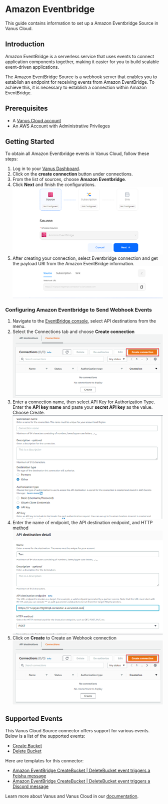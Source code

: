 # Amazon Eventbridge

This guide contains information to set up a Amazon Eventbridge Source in Vanus Cloud.

## Introduction

Amazon EventBridge is a serverless service that uses events to connect application components together, making it easier for you to build scalable event-driven applications.

The Amazon EventBridge Source is a webhook server that enables you to establish an endpoint for receiving events from Amazon EventBridge. To achieve this, it is necessary to establish a connection within Amazon EventBridge.

## Prerequisites

- A [Vanus Cloud account](https://cloud.vanus.ai)
- An AWS Account with Administrative Privileges

## Getting Started

To obtain all Amazon Eventbridge events in Vanus Cloud, follow these steps:

1. Log in to your [Vanus Dashboard](https://cloud.vanus.ai/dashboard).
2. Click on the **create connection** button under connections.
3. From the list of sources, choose **Amazon Eventbridge**.
4. Click **Next** and finish the configurations.
   ![](images/eventbridge.png)
5. After creating your connection, select Eventbridge connection and get the payload URl from the Amazon EventBridge information.
   ![](images/eventbridge-webhook.png)

### Configuring Amazon Eventbridge to Send Webhook Events

1. Navigate to the [EventBridge console](https://console.aws.amazon.com/events/home), select API destinations from the menu.
2. Select the Connections tab and choose **Create connection**
   ![](images/eventbridge-apidestinations.png)
3. Enter a connection name, then select API Key for Authorization Type. Enter the **API key name** and paste your **secret API key** as the value. Choose Create.
   ![](images/eventbridge-auth.png)
4. Enter the name of endpoint, the API destination endpoint, and HTTP method
   ![](images/eventbridge-connection.png)
5. Click on **Create** to Create an Webhook connection
   ![](images/eventbridge-apidestinations.png)

## Supported Events

This Vanus Cloud Source connector offers support for various events. Below is a list of the supported events:

- [Create Bucket](events.md#create-bucket)
- [Delete Bucket](events.md#delete-bucket)

Here are templates for this connector:

- [Amazon EventBridge CreateBucket | DeleteBucket event triggers a Feishu message](https://cloud.vanus.ai/connections/wizard?source=aws-eventbridge&sink=feishu&id=20230329_1)
- [Amazon EventBridge CreateBucket | DeleteBucket event triggers a Discord message](https://cloud.vanus.ai/connections/wizard?source=aws-eventbridge&sink=discord&id=20230406_2)

Learn more about Vanus and Vanus Cloud in our [documentation](https://docs.vanus.ai).
